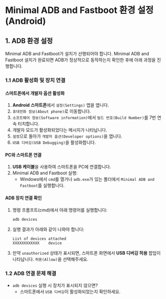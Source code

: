 # Minimal ADB and Fastboot 환경 설정 (Android)

## 1. ADB 환경 설정
Minimal ADB and Fastboot가 설치가 선행되어야 합니다.
Minimal ADB and Fastboot 설치가 완료되면 ADB가 정상적으로 동작하는지 확인한 후에 아래 과정을 진행합니다.

### 1.1 ADB 활성화 및 장치 연결

#### 스마트폰에서 개발자 옵션 활성화
1. **Android 스마트폰**에서 `설정(Settings)` 앱을 엽니다.
2. `휴대전화 정보(About phone)`로 이동합니다.
3. `소프트웨어 정보(Software information)`에서 `빌드 번호(Build Number)`를 7번 연속 터치합니다.
4. 개발자 모드가 활성화되었다는 메시지가 나타납니다.
5. `설정`으로 돌아가 `개발자 옵션(Developer options)`을 엽니다.
6. `USB 디버깅(USB Debugging)`을 활성화합니다.

#### PC와 스마트폰 연결
1. **USB 케이블**을 사용하여 스마트폰을 PC에 연결합니다.
2. Minimal ADB and Fastboot 실행:
   - Windows에서 `cmd`를 열거나 `adb.exe`가 있는 폴더에서 `Minimal ADB and Fastboot`를 실행합니다.

#### ADB 장치 연결 확인
1. 명령 프롬프트(cmd)에서 아래 명령어를 실행합니다:
   ```sh
   adb devices
   ```
2. 실행 결과가 아래와 같이 나와야 합니다:
   ```
   List of devices attached
   XXXXXXXXXXXX    device
   ```
3. 만약 `unauthorized` 상태가 표시되면, 스마트폰 화면에서 **USB 디버깅 허용** 팝업이 나타납니다. `허용(Allow)`을 선택해주세요.

### 1.2 ADB 연결 문제 해결
- `adb devices` 실행 시 장치가 표시되지 않으면?
  - 스마트폰에서 `USB 디버깅`이 활성화되었는지 확인하세요.

